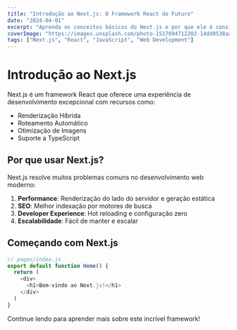```yaml
---
title: "Introdução ao Next.js: O Framework React do Futuro"
date: "2024-04-01"
excerpt: "Aprenda os conceitos básicos do Next.js e por que ele é considerado o framework React do futuro"
coverImage: "https://images.unsplash.com/photo-1517694712202-14dd9538aa97?q=80&w=1170&auto=format&fit=crop"
tags: ["Next.js", "React", "JavaScript", "Web Development"]
---
```


# Introdução ao Next.js

Next.js é um framework React que oferece uma experiência de desenvolvimento excepcional com recursos como:

- Renderização Híbrida
- Roteamento Automático
- Otimização de Imagens
- Suporte a TypeScript

## Por que usar Next.js?

Next.js resolve muitos problemas comuns no desenvolvimento web moderno:

1. **Performance**: Renderização do lado do servidor e geração estática
2. **SEO**: Melhor indexação por motores de busca
3. **Developer Experience**: Hot reloading e configuração zero
4. **Escalabilidade**: Fácil de manter e escalar

## Começando com Next.js

```javascript
// pages/index.js
export default function Home() {
  return (
    <div>
      <h1>Bem-vindo ao Next.js!</h1>
    </div>
  )
}
```

Continue lendo para aprender mais sobre este incrível framework! 